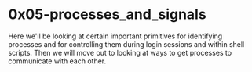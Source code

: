 # 0x05-processes_and_signals

Here we'll be looking at certain important primitives
for identifying processes and for controlling them during
login sessions and within shell scripts. Then we will
move out to looking at ways to get processes to communicate 
with each other.